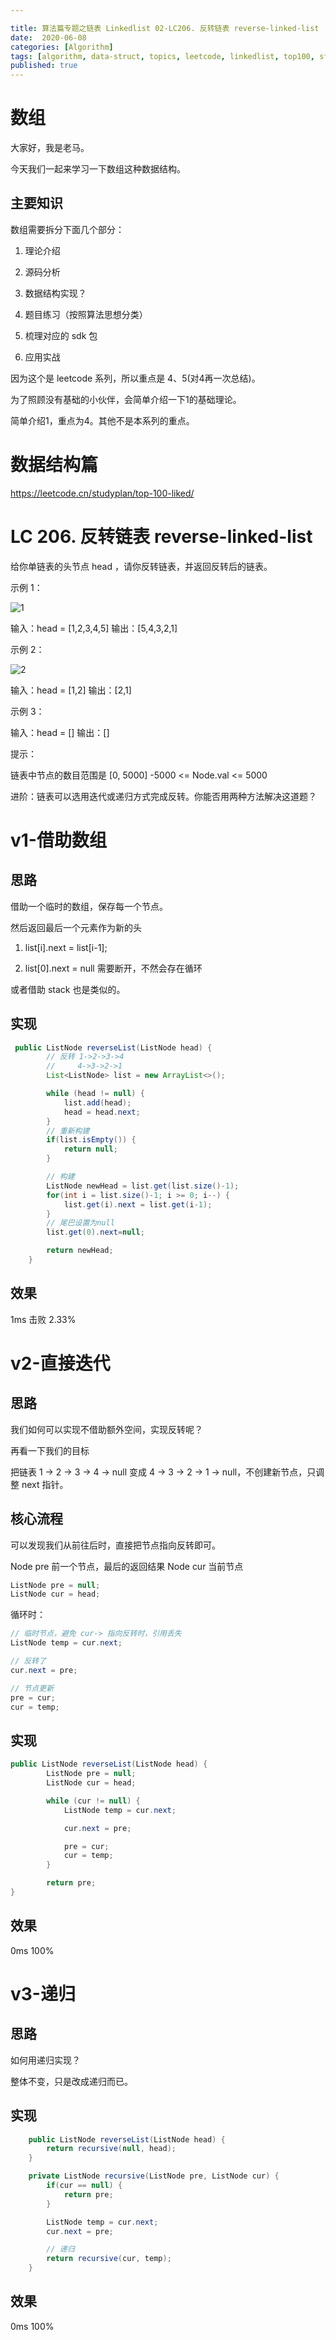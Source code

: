 ```yaml
---

title: 算法篇专题之链表 Linkedlist 02-LC206. 反转链表 reverse-linked-list
date:  2020-06-08
categories: [Algorithm]
tags: [algorithm, data-struct, topics, leetcode, linkedlist, top100, sf]
published: true
---
```



# 数组

大家好，我是老马。

今天我们一起来学习一下数组这种数据结构。

## 主要知识

数组需要拆分下面几个部分：

1. 理论介绍

2. 源码分析

3. 数据结构实现？

4. 题目练习（按照算法思想分类）

5. 梳理对应的 sdk 包

6. 应用实战

因为这个是 leetcode 系列，所以重点是 4、5(对4再一次总结)。

为了照顾没有基础的小伙伴，会简单介绍一下1的基础理论。

简单介绍1，重点为4。其他不是本系列的重点。

# 数据结构篇

https://leetcode.cn/studyplan/top-100-liked/


# LC 206. 反转链表 reverse-linked-list

给你单链表的头节点 head ，请你反转链表，并返回反转后的链表。

示例 1：

![1](https://assets.leetcode.com/uploads/2021/02/19/rev1ex1.jpg)

输入：head = [1,2,3,4,5]
输出：[5,4,3,2,1]

示例 2：


![2](https://assets.leetcode.com/uploads/2021/02/19/rev1ex2.jpg)

输入：head = [1,2]
输出：[2,1]

示例 3：

输入：head = []
输出：[]
 

提示：

链表中节点的数目范围是 [0, 5000]
-5000 <= Node.val <= 5000

进阶：链表可以选用迭代或递归方式完成反转。你能否用两种方法解决这道题？

# v1-借助数组

## 思路

借助一个临时的数组，保存每一个节点。

然后返回最后一个元素作为新的头

1) list[i].next = list[i-1];

2) list[0].next = null 需要断开，不然会存在循环

或者借助 stack 也是类似的。

## 实现

```java
 public ListNode reverseList(ListNode head) {
        // 反转 1->2->3->4
        //     4->3->2->1
        List<ListNode> list = new ArrayList<>();

        while (head != null) {
            list.add(head);
            head = head.next;
        }
        // 重新构建
        if(list.isEmpty()) {
            return null;
        }

        // 构建
        ListNode newHead = list.get(list.size()-1);
        for(int i = list.size()-1; i >= 0; i--) {
            list.get(i).next = list.get(i-1);
        }
        // 尾巴设置为null
        list.get(0).next=null;

        return newHead;
    }
```

## 效果

1ms 击败 2.33%

# v2-直接迭代

## 思路

我们如何可以实现不借助额外空间，实现反转呢？

再看一下我们的目标

把链表 1 -> 2 -> 3 -> 4 -> null 变成 4 -> 3 -> 2 -> 1 -> null，不创建新节点，只调整 next 指针。

## 核心流程

可以发现我们从前往后时，直接把节点指向反转即可。

Node pre 前一个节点，最后的返回结果
Node cur 当前节点

```java
ListNode pre = null;
ListNode cur = head;
```

循环时：

```java
// 临时节点，避免 cur-> 指向反转时，引用丢失
ListNode temp = cur.next;

// 反转了
cur.next = pre;

// 节点更新
pre = cur;
cur = temp;
```

## 实现

```java
public ListNode reverseList(ListNode head) {
        ListNode pre = null;
        ListNode cur = head;

        while (cur != null) {
            ListNode temp = cur.next;

            cur.next = pre;

            pre = cur;
            cur = temp;
        }

        return pre;
}
```

## 效果

0ms 100%

# v3-递归

## 思路

如何用递归实现？

整体不变，只是改成递归而已。

## 实现

```java
    public ListNode reverseList(ListNode head) {
        return recursive(null, head);
    }

    private ListNode recursive(ListNode pre, ListNode cur) {
        if(cur == null) {
            return pre;
        }

        ListNode temp = cur.next;
        cur.next = pre;

        // 递归
        return recursive(cur, temp);
    }
```

## 效果

0ms 100%

